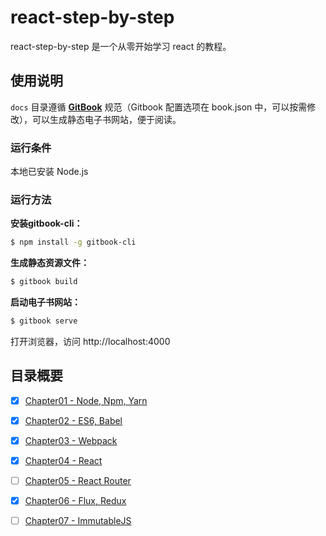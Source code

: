 # react-step-by-step

react-step-by-step 是一个从零开始学习 react 的教程。

## 使用说明

`docs` 目录遵循 [**GitBook**](https://github.com/GitbookIO/gitbook) 规范（Gitbook 配置选项在 book.json 中，可以按需修改），可以生成静态电子书网站，便于阅读。

### 运行条件

本地已安装 Node.js

### 运行方法

**安装gitbook-cli：**

```sh
$ npm install -g gitbook-cli
```

**生成静态资源文件：**

```sh
$ gitbook build
```

**启动电子书网站：**

```sh
$ gitbook serve
```

打开浏览器，访问 http://localhost:4000

## 目录概要

- [x] [Chapter01 - Node, Npm, Yarn](https://github.com/atlantis1024/react-step-by-step/tree/master/docs/chapter01)

- [x] [Chapter02 - ES6, Babel](https://github.com/atlantis1024/react-step-by-step/tree/master/docs/chapter02)

- [x] [Chapter03 - Webpack](https://github.com/atlantis1024/react-step-by-step/tree/master/docs/chapter03)

- [x] [Chapter04 - React](https://github.com/atlantis1024/react-step-by-step/tree/master/docs/chapter04)

- [ ] [Chapter05 - React Router]()

- [x] [Chapter06 - Flux, Redux](https://github.com/atlantis1024/react-step-by-step/tree/master/docs/chapter06)

- [ ] [Chapter07 - ImmutableJS]()


